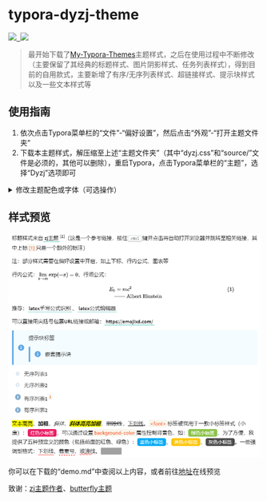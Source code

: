# typora-dyzj-theme

<p><a href="https://github.com/muggledy/typora-dyzj-theme/releases/latest" alt="null">
  <img src="https://img.shields.io/github/release/muggledy/typora-dyzj-theme.svg"/>&nbsp;
  <img src="https://img.shields.io/github/downloads/muggledy/typora-dyzj-theme/total.svg"/>
</a></p>

> 最开始下载了[My-Typora-Themes](https://github.com/Theigrams/My-Typora-Themes)主题样式，之后在使用过程中不断修改（主要保留了其经典的标题样式、图片阴影样式、任务列表样式），得到目前的自用款式，主要新增了有序/无序列表样式、超链接样式、提示块样式以及一些文本样式等

## 使用指南

1. 依次点击Typora菜单栏的“文件”-“偏好设置”，然后点击“外观”-“打开主题文件夹”
2. 下载本主题样式，解压缩至上述“主题文件夹”（其中“dyzj.css”和“source/”文件是必须的，其他可以删除），重启Typora，点击Typora菜单栏的“主题”，选择“Dyzj”选项即可

<details>
    <summary>修改主题配色或字体（可选操作）</summary>
    <br>
    编辑<code>dyzj.css</code>配置文件：
    <pre>
    --select-text-bg-color: #ffafa3; /* 文本选中背景色 */
    --focus-color: #ff5d52; /* 点击某些元素（如标题）显示的颜色 */
    --codeblockbg-color: #eee; /* 代码块背景色 */
    --codeblockfont-color: #555; /* 代码块默认字体颜色 */
    --titlebefore-color: #00c4b6; /* 各级标题图标颜色 */
    --codeblocknum-color: rgba(128, 128, 255, 0.8); /* 代码块行编号颜色 */
    --blockquoteicon-color: #5fa7e4; /* 提示块图标色 */
    --blockquotebg-color: #f4fcff; /* 提示块背景色 */
    --ulol-color: #81accf; /* 有序无序列表图标颜色 */
    --tableevenrow-color: #eee; /* 表格偶数行颜色 */
    --tablefocusrow-color: rgba(100, 221, 221, 0.2); /* 表格选中行颜色 */
    --tableborder-color: #c5c5c5; /* 表格边框色 */
    --tablethbg-color: #f4fcff; /* 表格表头背景色 */
    --toc-color: #00a0a0; /* 目录颜色 */
    --atext-color: black; /* 超链接文本颜色 */
    --abottom-color: #81d8cf; /* 超链接下划线颜色 */
    --code-color: #ff3502; /* 行内代码前景色 */
    --codebg-color: #f8f5ec; /* 行内代码背景色 */
    --footnote-color: #e96900; /* 脚注上标前景色 */
    --footnotebg-color: #f8f8f8; /* 脚注上标背景色 */
    --highlight-color: red; /* 高亮文本前景色 */
    --highlightbg-color: yellow; /* 高亮文本背景色 */
    --split-color: #00c4b6; /* 分割线颜色 */
    --taskborder-color: red; /* 任务列表边框色 */
    --taskfocus-color: #00c4b6; /* 任务列表选中填充色 */
    --spannote-color: #e91e64; /* 默认小标签背景色 */
    --emptext-color: #fe5f58; /* 几款强调型文本的颜色 */
    --hidetextcover-color: #a1a1a1; /* 隐藏文本遮罩颜色 */
    --hidetext-color: #444; /* 隐藏文本颜色 */
    --spanbtn-color: #44d7b6; /* 文本按钮颜色 */
    --detailstxt-color: rgba(68,68,68,.7); /* 折叠框标题文字颜色 */
    --detailsbg-color: #ebf9ed; /* 折叠框背景色 */
    --detailsborder-color: #00c4b6; /* 折叠框边框色 */
    --body-color: #000000; /* 全局文本颜色 */
    --para-color: #000000; /* 段落文本颜色 */
    --body-font: 'Source Sans Pro'; /* 全局字体 */
    --code-font: 'JetBrains Mono'; /* 代码块以及行内代码字体 */
    </pre>
</details>

## 样式预览

![](./temp/bee.png)

你可以在下载的“demo.md”中查阅以上内容，或者前往<a href="https://typora-dyzj-theme.vercel.app/">地址</a>在线预览

<font>致谢</font>：[zj主题作者](https://github.com/Theigrams/My-Typora-Themes)、[butterfly主题](https://github.com/jerryc127/hexo-theme-butterfly)